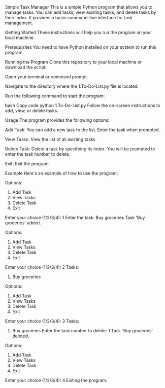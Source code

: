 Simple Task Manager
This is a simple Python program that allows you to manage tasks. You can add tasks, view existing tasks, and delete tasks by their index. It provides a basic command-line interface for task management.

Getting Started
These instructions will help you run the program on your local machine.

Prerequisites
You need to have Python installed on your system to run this program.

Running the Program
Clone this repository to your local machine or download the script.

Open your terminal or command prompt.

Navigate to the directory where the 1.To-Do-List.py file is located.

Run the following command to start the program:

bash
Copy code
python 1.To-Do-List.py
Follow the on-screen instructions to add, view, or delete tasks.

Usage
The program provides the following options:

Add Task: You can add a new task to the list. Enter the task when prompted.

View Tasks: View the list of all existing tasks.

Delete Task: Delete a task by specifying its index. You will be prompted to enter the task number to delete.

Exit: Exit the program.

Example
Here's an example of how to use the program:


Options:
1. Add Task
2. View Tasks
3. Delete Task
4. Exit

Enter your choice (1/2/3/4): 1
Enter the task: Buy groceries
Task 'Buy groceries' added.

Options:
1. Add Task
2. View Tasks
3. Delete Task
4. Exit

Enter your choice (1/2/3/4): 2
Tasks:
1. Buy groceries

Options:
1. Add Task
2. View Tasks
3. Delete Task
4. Exit

Enter your choice (1/2/3/4): 3
Tasks:
1. Buy groceries
Enter the task number to delete: 1
Task 'Buy groceries' deleted.

Options:
1. Add Task
2. View Tasks
3. Delete Task
4. Exit

Enter your choice (1/2/3/4): 4
Exiting the program.
